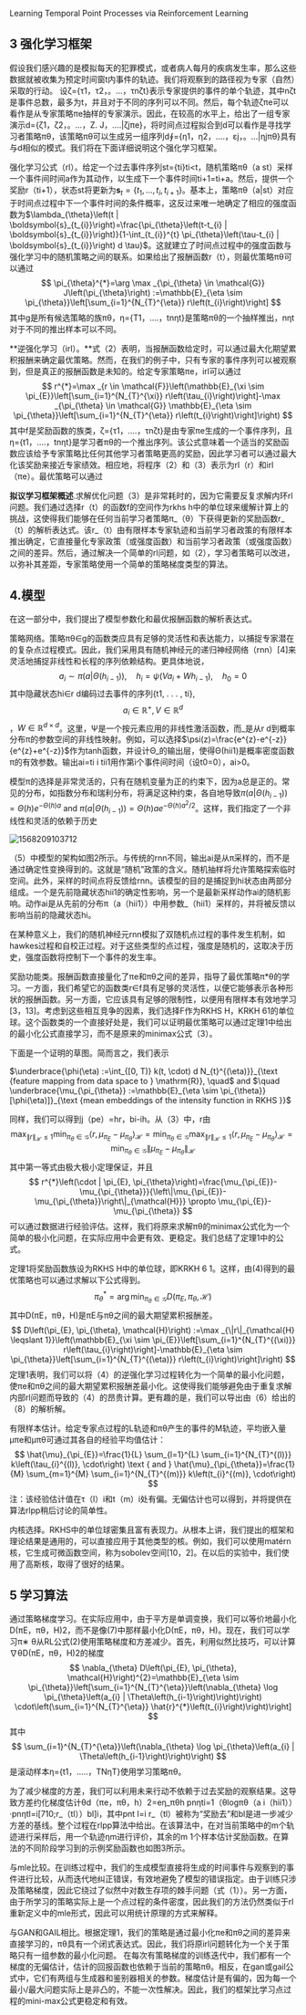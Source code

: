 Learning Temporal Point Processes via Reinforcement Learning

## 3 强化学习框架

假设我们感兴趣的是模拟每天的犯罪模式，或者病人每月的疾病发生率，那么这些数据就被收集为预定时间窗t内事件的轨迹。我们将观察到的路径视为专家（自然）采取的行动。
		设ζ={τ1，τ2，。…，τnζt}表示专家提供的事件的单个轨迹，其中nζt是事件总数，最多为t，并且对于不同的序列可以不同。然后，每个轨迹ζπe可以看作是从专家策略πe抽样的专家演示。因此，在较高的水平上，给出了一组专家演示d={ζ1，ζ2，。…，Z. J，.…|ζjπe}，将时间点过程拟合到d可以看作是寻找学习者策略πθ，该策略πθ可以生成另一组序列d∮={η1，η2，.…，εj，。…|ηjπθ}具有与d相似的模式。我们将在下面详细说明这个强化学习框架。

强化学习公式（rl）。给定一个过去事件序列st={ti}ti<t，随机策略πθ（a st）采样一个事件间时间a作为其动作，以生成下一个事件时间ti+1=ti+a。然后，提供一个奖励r（ti+1），状态st将更新为$\boldsymbol{s}_{t}=\left\{t_{1}, \ldots, t_{i}, t_{i+1}\right\}$。基本上，策略πθ（a|st）对应于时间点过程中下一个事件时间的条件概率，这反过来唯一地确定了相应的强度函数为$\lambda_{\theta}\left(t | \boldsymbol{s}_{t_{i}}\right)=\frac{\pi_{\theta}\left(t-t_{i} | \boldsymbol{s}_{t_{i}}\right)}{1-\int_{t_{i}}^{t} \pi_{\theta}\left(\tau-t_{i} | \boldsymbol{s}_{t_{i}}\right) d \tau}$。这就建立了时间点过程中的强度函数与强化学习中的随机策略之间的联系。如果给出了报酬函数r（t），则最优策略πθ可以通过
$$
\pi_{\theta}^{*}=\arg \max _{\pi_{\theta} \in \mathcal{G}} J\left(\pi_{\theta}\right) :=\mathbb{E}_{\eta \sim \pi_{\theta}}\left[\sum_{i=1}^{N_{T}^{\eta}} r\left(t_{i}\right)\right]
$$
其中g是所有候选策略的族πθ，η={T1，.…，tnηt}是策略πθ的一个抽样推出，nηt对于不同的推出样本可以不同。

**逆强化学习（irl）。**式（2）表明，当报酬函数给定时，可以通过最大化期望累积报酬来确定最优策略。然而，在我们的例子中，只有专家的事件序列可以被观察到，但是真正的报酬函数是未知的。给定专家策略πe，irl可以通过
$$
r^{*}=\max _{r \in \mathcal{F}}\left(\mathbb{E}_{\xi \sim \pi_{E}}\left[\sum_{i=1}^{N_{T}^{\xi}} r\left(\tau_{i}\right)\right]-\max _{\pi_{\theta} \in \mathcal{G}} \mathbb{E}_{\eta \sim \pi_{\theta}}\left[\sum_{i=1}^{N_{T}^{\eta}} r\left(t_{i}\right)\right]\right)
$$
其中f是奖励函数的族类，ζ={τ1，.…，τnζt}是由专家πe生成的一个事件序列，且η={t1，.…，tnηt}是学习者πθ的一个推出序列。该公式意味着一个适当的奖励函数应该给予专家策略比任何其他学习者策略更高的奖励，因此学习者可以通过最大化该奖励来接近专家绩效。相应地，将程序（2）和（3）表示为rl（r）和irl（πe）。最优策略可以通过

**拟议学习框架概述**.求解优化问题（3）是非常耗时的，因为它需要反复求解内环rl问题。我们通过选择r（t）的函数f的空间作为rkhs h中的单位球来缓解计算上的挑战，这使得我们能够在任何当前学习者策略π_（θ）下获得更新的奖励函数r_（t）的解析表达式。该r_（t）由有限样本专家轨迹和当前学习者政策的有限样本推出确定，它直接量化专家政策（或强度函数）和当前学习者政策（或强度函数）之间的差异。然后，通过解决一个简单的rl问题，如（2），学习者策略可以改进，以弥补其差距，专家策略使用一个简单的策略梯度类型的算法。

## 4.模型

在这一部分中，我们提出了模型参数化和最优报酬函数的解析表达式。

策略网络。策略πθ∈g的函数类应具有足够的灵活性和表达能力，以捕捉专家潜在的复杂点过程模式。因此，我们采用具有随机神经元的递归神经网络（rnn）[4]来灵活地捕捉非线性和长程的序列依赖结构。更具体地说，
$$
a_{i} \sim \pi\left(a | \Theta\left(h_{i-1}\right)\right), \quad h_{i}=\psi\left(V a_{i}+W h_{i-1}\right), \quad h_{0}=0
$$
其中隐藏状态hi∈r d编码过去事件的序列{t1, . . . , ti},$$
a_{i} \in \mathbb{R}^{+}, V \in \mathbb{R}^{d}
$$，$W \in \mathbb{R}^{d \times d}$。这里，Ψ是一个按元素应用的非线性激活函数，而_是从r d到概率分布π的参数空间的非线性映射。例如，可以选择$\psi(z)=\frac{e^{z}-e^{-z}}{e^{z}+e^{-z}}$作为tanh函数，并设计Θ_的输出层，使得Θ(hii1)是概率密度函数π的有效参数。输出ai=ti i tii1用作第i个事件间时间（设t0=0），ai>0。

模型π的选择是非常灵活的，只有在随机变量为正的约束下，因为a总是正的。常见的分布，如指数分布和瑞利分布，将满足这种约束，各自地导致$\pi\left(a | \Theta\left(h_{i-1}\right)\right)=\Theta(h) e^{-\Theta(h) a}$ and $\pi\left(a | \Theta\left(h_{i-1}\right)\right)=\Theta(h) a e^{-\Theta(h) a^{2} / 2}$。这样，我们指定了一个非线性和灵活的依赖于历史

![1568209103712](F:\Machine-learning-and-data-science-notebook\images\LearningTemporalPointProcesses\1568209103712.png)

（5）中模型的架构如图2所示。与传统的rnn不同，输出ai是从π采样的，而不是通过确定性变换得到的。这就是“随机”政策的含义。随机抽样将允许策略探索临时空间。此外，采样的时间点将反馈给rnn。该模型的目的是捕捉到hi状态由两部分组成。一个是先前隐藏状态hii1的确定性影响，另一个是最新采样动作ai的随机影响。动作ai是从先前的分布π（a（hii1））中用参数_（hii1）采样的，并将被反馈以影响当前的隐藏状态hi。

在某种意义上，我们的随机神经元rnn模拟了双随机点过程的事件发生机制，如hawkes过程和自校正过程。对于这些类型的点过程，强度是随机的，这取决于历史，强度函数将控制下一个事件的发生率。

奖励功能类。报酬函数直接量化了πe和πθ之间的差异，指导了最优策略π*θ的学习。一方面，我们希望它的函数类r∈f具有足够的灵活性，以便它能够表示各种形状的报酬函数。另一方面，它应该具有足够的限制性，以便用有限样本有效地学习[3，13]。考虑到这些相互竞争的因素，我们选择F作为RKHS H，KRKH 61的单位球。这个函数类的一个直接好处是，我们可以证明最优策略可以通过定理1中给出的最小化公式直接学习，而不是原来的minimax公式（3）。

下面是一个证明的草图。简而言之，我们表示

$\underbrace{\phi(\eta) :=\int_{[0, T)} k(t, \cdot) d N_{t}^{(\eta)}}_{\text {feature mapping from data space to } \mathrm{R}}, \quad$ and $\quad \underbrace{\mu_{\pi_{\theta}} :=\mathbb{E}_{\eta \sim \pi_{\theta}}[\phi(\eta)]}_{\text {mean embeddings of the intensity function in RKHS }}$

同样，我们可以得到j（pe）=hr，bi-ih。从（3）中，r由
$$
\max _{\|r\|_{\mathcal{H}} \leq 1} \min _{\pi_{\theta} \in \mathcal{G}}\left\langle r, \mu_{\pi_{E}}-\mu_{\pi_{\theta}}\right\rangle_{\mathcal{H}}=\min _{\pi_{\theta} \in \mathcal{G}} \max _{\|r\|_{\mathcal{H}} \leq 1}\left\langle r, \mu_{\pi_{E}}-\mu_{\pi_{\theta}}\right\rangle_{\mathcal{H}}=\min _{\pi_{\theta} \in \mathcal{G}}\left\|\mu_{\pi_{E}}-\mu_{\pi_{\theta}}\right\|_{\mathcal{H}}
$$
其中第一等式由极大极小定理保证，并且
$$
r^{*}\left(\cdot | \pi_{E}, \pi_{\theta}\right)=\frac{\mu_{\pi_{E}}-\mu_{\pi_{\theta}}}{\left\|\mu_{\pi_{E}}-\mu_{\pi_{\theta}}\right\|_{\mathcal{H}}} \propto \mu_{\pi_{E}}-\mu_{\pi_{\theta}}
$$
可以通过数据进行经验评估。这样，我们将原来求解πθ的minimax公式化为一个简单的极小化问题，在实际应用中会更有效、更稳定。我们总结了定理1中的公式。

定理1将奖励函数族设为RKHS H中的单位球，即KRKH 6 1。这样，由(4)得到的最优策略也可以通过求解以下公式得到。
$$
\pi_{\theta}^{*}=\arg \min _{\pi_{\theta} \in \mathcal{G}} D\left(\pi_{E}, \pi_{\theta}, \mathcal{H}\right)
$$
其中D(πE，πθ，H)是πE与πθ之间的最大期望累积报酬差。
$$
D\left(\pi_{E}, \pi_{\theta}, \mathcal{H}\right) :=\max _{\|r\|_{\mathcal{H} \leqslant 1}}\left(\mathbb{E}_{\xi \sim \pi_{E}}\left[\sum_{i=1}^{N_{T}^{(\xi)}} r\left(\tau_{i}\right)\right]-\mathbb{E}_{\eta \sim \pi_{\theta}}\left[\sum_{i=1}^{N_{T}^{(\eta)}} r\left(t_{i}\right)\right]\right)
$$
定理1表明，我们可以将（4）的逆强化学习过程转化为一个简单的最小化问题，使πe和πθ之间的最大期望累积报酬差最小化。这使得我们能够避免由于重复求解内部rl问题而导致的（4）的昂贵计算。更有趣的是，我们可以导出由（6）给出的（8）的解析解。

有限样本估计。给定专家点过程的L轨迹和πθ产生的事件的M轨迹，平均嵌入量μπe和μπθ可通过其各自的经验平均值估计：
$$
\hat{\mu}_{\pi_{E}}=\frac{1}{L} \sum_{l=1}^{L} \sum_{i=1}^{N_{T}^{(l)}} k\left(\tau_{i}^{(l)}, \cdot\right) \text { and } \hat{\mu}_{\pi_{\theta}}=\frac{1}{M} \sum_{m=1}^{M} \sum_{i=1}^{N_{T}^{(m)}} k\left(t_{i}^{(m)}, \cdot\right)
$$
注：该经验估计值在τ（l）i和t（m）i处有偏。无偏估计也可以得到，并将提供在算法rlpp稍后讨论的简单性。

内核选择。RKHS中的单位球密集且富有表现力。从根本上讲，我们提出的框架和理论结果是通用的，可以直接应用于其他类型的核。例如，我们可以使用matérn核，它生成可微函数空间，称为sobolev空间[10，2]。在以后的实验中，我们使用了高斯核，取得了很好的结果。

## 5 学习算法

通过策略梯度学习。在实际应用中，由于平方是单调变换，我们可以等价地最小化D(πE，πθ，H)2，而不是像(7)中那样最小化D(πE，πθ，H)。现在，我们可以学习π∗ θ从RL公式(2)使用策略梯度和方差减少。首先，利用似然比技巧，可以计算∇θD(πE，πθ，H)2的梯度
$$
\nabla_{\theta} D\left(\pi_{E}, \pi_{\theta}, \mathcal{H}\right)^{2}=\mathbb{E}_{\eta \sim \pi_{\theta}}\left[\sum_{i=1}^{N_{T}^{\eta}}\left(\nabla_{\theta} \log \pi_{\theta}\left(a_{i} | \Theta\left(h_{i-1}\right)\right)\right) \cdot\left(\sum_{i=1}^{N_{T}^{\eta}} \hat{r}^{*}\left(t_{i}\right)\right)\right]
$$
其中$$
\sum_{i=1}^{N_{T}^{\eta}}\left(\nabla_{\theta} \log \pi_{\theta}\left(a_{i} | \Theta\left(h_{i-1}\right)\right)\right)
$$是滚动样本η={t1，.....，TNηT}使用学习策略πθ。

为了减少梯度的方差，我们可以利用未来行动不依赖于过去奖励的观察结果。这导致方差约化梯度估计θd（πe，πθ，h）2=eη_πθh pnηti=1（θlogπθ（a i（hii1））·pnηtl=i[710;r_（tl））bl]i，其中pnt l=i r_（tl）被称为“奖励去”和bl是进一步减少方差的基线。整个过程在rlpp算法中给出。在该算法中，在对当前策略中的m个轨迹进行采样后，用一个轨迹ηm进行评价，其余的m 1个样本估计奖励函数。在算法的不同阶段学习到的示例奖励函数也如图3所示。

与mle比较。在训练过程中，我们的生成模型直接将生成的时间事件与观察到的事件进行比较，从而迭代地纠正错误，有效地避免了模型的错误指定。由于训练只涉及策略梯度，因此它绕过了似然中对数生存项的棘手问题（式（1））。另一方面，由于所学习的策略实际上是一个点过程的条件密度，因此我们的方法仍然类似于rl重新定义中的mle形式，因此可以用统计原理的方式来解释。

与GAN和GAIL相比。根据定理1，我们的策略是通过最小化πe和πθ之间的差异来直接学习的，πθ具有一个闭式表达式。因此，我们将原irl问题转化为一个关于策略只有一组参数的最小化问题。
在每次有策略梯度的训练迭代中，我们都有一个梯度的无偏估计，估计的回报函数也依赖于当前的策略πθ。相反，在gan或gail公式中，它们有两组与生成器和鉴别器相关的参数。梯度估计是有偏的，因为每一个最小/最大问题实际上是非凸的，不能一次性解决。因此，我们的框架比学习点过程的mini-max公式更稳定和有效。

